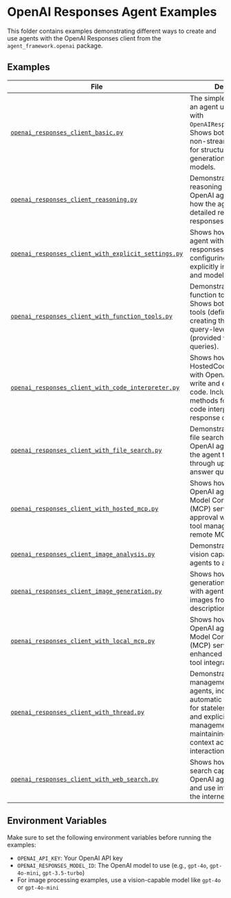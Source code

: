 # OpenAI Responses Agent Examples

This folder contains examples demonstrating different ways to create and use agents with the OpenAI Responses client from the `agent_framework.openai` package.

## Examples

| File | Description |
|------|-------------|
| [`openai_responses_client_basic.py`](openai_responses_client_basic.py) | The simplest way to create an agent using `ChatAgent` with `OpenAIResponsesClient`. Shows both streaming and non-streaming responses for structured response generation with OpenAI models. |
| [`openai_responses_client_reasoning.py`](openai_responses_client_reasoning.py) | Demonstrates how to use reasoning capabilities with OpenAI agents, showing how the agent can provide detailed reasoning for its responses. |
| [`openai_responses_client_with_explicit_settings.py`](openai_responses_client_with_explicit_settings.py) | Shows how to initialize an agent with a specific responses client, configuring settings explicitly including API key and model ID. |
| [`openai_responses_client_with_function_tools.py`](openai_responses_client_with_function_tools.py) | Demonstrates how to use function tools with agents. Shows both agent-level tools (defined when creating the agent) and query-level tools (provided with specific queries). |
| [`openai_responses_client_with_code_interpreter.py`](openai_responses_client_with_code_interpreter.py) | Shows how to use the HostedCodeInterpreterTool with OpenAI agents to write and execute Python code. Includes helper methods for accessing code interpreter data from response chunks. |
| [`openai_responses_client_with_file_search.py`](openai_responses_client_with_file_search.py) | Demonstrates how to use file search capabilities with OpenAI agents, allowing the agent to search through uploaded files to answer questions. |
| [`openai_responses_client_with_hosted_mcp.py`](openai_responses_client_with_hosted_mcp.py) | Shows how to integrate OpenAI agents with hosted Model Context Protocol (MCP) servers, including approval workflows and tool management for remote MCP services. |
| [`openai_responses_client_image_analysis.py`](openai_responses_client_image_analysis.py) | Demonstrates how to use vision capabilities with agents to analyze images. |
| [`openai_responses_client_image_generation.py`](openai_responses_client_image_generation.py) | Shows how to use image generation capabilities with agents to create images from text descriptions. |
| [`openai_responses_client_with_local_mcp.py`](openai_responses_client_with_local_mcp.py) | Shows how to integrate OpenAI agents with local Model Context Protocol (MCP) servers for enhanced functionality and tool integration. |
| [`openai_responses_client_with_thread.py`](openai_responses_client_with_thread.py) | Demonstrates thread management with OpenAI agents, including automatic thread creation for stateless conversations and explicit thread management for maintaining conversation context across multiple interactions. |
| [`openai_responses_client_with_web_search.py`](openai_responses_client_with_web_search.py) | Shows how to use web search capabilities with OpenAI agents to retrieve and use information from the internet in responses. |

## Environment Variables

Make sure to set the following environment variables before running the examples:

- `OPENAI_API_KEY`: Your OpenAI API key
- `OPENAI_RESPONSES_MODEL_ID`: The OpenAI model to use (e.g., `gpt-4o`, `gpt-4o-mini`, `gpt-3.5-turbo`)
- For image processing examples, use a vision-capable model like `gpt-4o` or `gpt-4o-mini`
